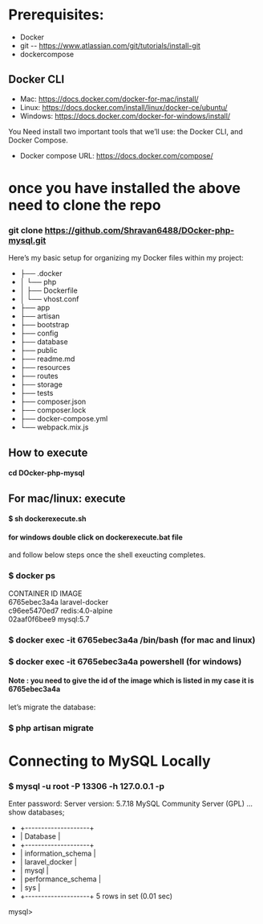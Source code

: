 # Prerequisites:
- Docker
- git    -- https://www.atlassian.com/git/tutorials/install-git
- dockercompose

## Docker CLI
- Mac: https://docs.docker.com/docker-for-mac/install/
- Linux: https://docs.docker.com/install/linux/docker-ce/ubuntu/
- Windows: https://docs.docker.com/docker-for-windows/install/
 
 You Need install two important tools that we’ll use: the Docker CLI, and Docker Compose. 
 
- Docker compose URL: https://docs.docker.com/compose/

# once you have installed the above need to clone the repo
### git clone https://github.com/Shravan6488/DOcker-php-mysql.git

 
 Here’s my basic setup for organizing my Docker files within my project:
- ├── .docker
- │   └── php
- │       ├── Dockerfile
- │       └── vhost.conf
- ├── app
- ├── artisan
- ├── bootstrap
- ├── config
- ├── database
- ├── public
- ├── readme.md
- ├── resources
- ├── routes
- ├── storage
- ├── tests
- ├── composer.json
- ├── composer.lock
- ├── docker-compose.yml
- └── webpack.mix.js

## How to execute

#### cd DOcker-php-mysql

## For mac/linux: execute 
#### $ sh dockerexecute.sh
#### for windows double click on dockerexecute.bat file
and follow below steps once the shell exeucting completes.
### $ docker ps
CONTAINER ID        IMAGE                 
6765ebec3a4a        laravel-docker      
c96ee5470ed7        redis:4.0-alpine    
02aaf0f6bee9        mysql:5.7          


### $ docker exec -it 6765ebec3a4a /bin/bash   (for mac and linux)
### $ docker exec -it 6765ebec3a4a powershell   (for windows)

#### Note : you need to give the id of the image which is listed in my case it is 6765ebec3a4a

let’s migrate the database:

### $ php artisan migrate
# Connecting to MySQL Locally
### $ mysql -u root -P 13306 -h 127.0.0.1 -p
Enter password:
Server version: 5.7.18 MySQL Community Server (GPL)
...
show databases;
- +--------------------+
- | Database           |
- +--------------------+
- | information_schema |
- | laravel_docker     |
- | mysql              |
- | performance_schema |
- | sys                |
- +--------------------+
5 rows in set (0.01 sec)

mysql>




